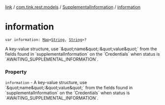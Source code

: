 [link](../../index.md) / [com.tink.rest.models](../index.md) / [SupplementalInformation](index.md) / [information](./information.md)

# information

`var information: `[`Map`](https://kotlinlang.org/api/latest/jvm/stdlib/kotlin.collections/-map/index.html)`<`[`String`](https://kotlinlang.org/api/latest/jvm/stdlib/kotlin/-string/index.html)`, `[`String`](https://kotlinlang.org/api/latest/jvm/stdlib/kotlin/-string/index.html)`>?`

A key-value structure, use &#x60;\&quot;name\&quot;:\&quot;value\&quot;&#x60; from the fields found in &#x60;supplementalInformation&#x60; on the &#x60;Credentials&#x60; when status is &#x60;AWAITING_SUPPLEMENTAL_INFORMATION&#x60;.

### Property

`information` - A key-value structure, use &#x60;\&quot;name\&quot;:\&quot;value\&quot;&#x60; from the fields found in &#x60;supplementalInformation&#x60; on the &#x60;Credentials&#x60; when status is &#x60;AWAITING_SUPPLEMENTAL_INFORMATION&#x60;.